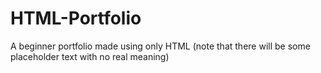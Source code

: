 # HTML-Portfolio
A beginner portfolio made using only HTML (note that there will be some placeholder text with no real meaning)
